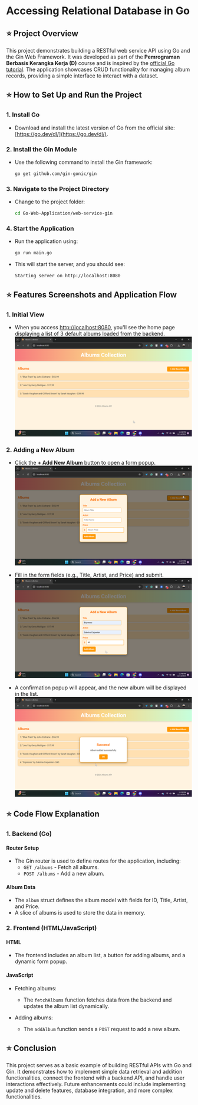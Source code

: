 # Accessing Relational Database in Go

## ⭐ Project Overview
This project demonstrates building a RESTful web service API using Go and the Gin Web Framework. It was developed as part of the **Pemrograman Berbasis Kerangka Kerja (D)** course and is inspired by the [official Go tutorial](https://go.dev/doc/tutorial/web-service-gin). The application showcases CRUD functionality for managing album records, providing a simple interface to interact with a dataset.

## ⭐ How to Set Up and Run the Project

### 1. Install Go
   - Download and install the latest version of Go from the official site: [https://go.dev/dl/](https://go.dev/dl/).

### 2. Install the Gin Module
   - Use the following command to install the Gin framework:
     ```bash
     go get github.com/gin-gonic/gin
     ```

### 3. Navigate to the Project Directory
   - Change to the project folder:
     ```bash
     cd Go-Web-Application/web-service-gin
     ```

### 4. Start the Application
   - Run the application using:
     ```bash
     go run main.go
     ```
   - This will start the server, and you should see:
     ```
     Starting server on http://localhost:8080
     ```

## ⭐ Features Screenshots and Application Flow

### 1. Initial View
   - When you access [http://localhost:8080](http://localhost:8080), you'll see the home page displaying a list of 3 default albums loaded from the backend.
     ![Index Page](img/index.png)

### 2. Adding a New Album
   - Click the **+ Add New Album** button to open a form popup.
     ![Form Popup](img/popup-form.png)

   - Fill in the form fields (e.g., Title, Artist, and Price) and submit.
     ![Filled Form](img/popup-filled.png)

   - A confirmation popup will appear, and the new album will be displayed in the list.
     ![Album Added](img/album-added.png)

## ⭐ Code Flow Explanation

### 1. Backend (Go)

#### **Router Setup**
- The Gin router is used to define routes for the application, including:
  - `GET /albums` - Fetch all albums.
  - `POST /albums` - Add a new album.

#### **Album Data**
- The `album` struct defines the album model with fields for ID, Title, Artist, and Price.
- A slice of albums is used to store the data in memory.

### 2. Frontend (HTML/JavaScript)

#### **HTML**
- The frontend includes an album list, a button for adding albums, and a dynamic form popup.

#### **JavaScript**
- Fetching albums:
  - The `fetchAlbums` function fetches data from the backend and updates the album list dynamically.

- Adding albums:
  - The `addAlbum` function sends a `POST` request to add a new album.

## ⭐ Conclusion
This project serves as a basic example of building RESTful APIs with Go and Gin. It demonstrates how to implement simple data retrieval and addition functionalities, connect the frontend with a backend API, and handle user interactions effectively. Future enhancements could include implementing update and delete features, database integration, and more complex functionalities.

